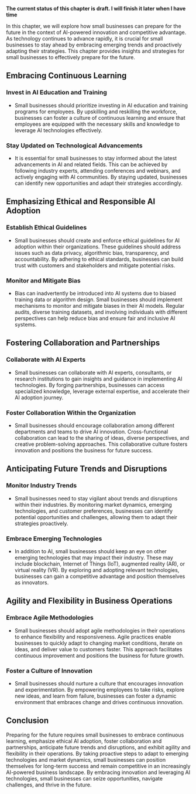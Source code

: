 **The current status of this chapter is draft. I will finish it later when I have time**

In this chapter, we will explore how small businesses can prepare for the future in the context of AI-powered innovation and competitive advantage. As technology continues to advance rapidly, it is crucial for small businesses to stay ahead by embracing emerging trends and proactively adapting their strategies. This chapter provides insights and strategies for small businesses to effectively prepare for the future.

Embracing Continuous Learning
-----------------------------

### Invest in AI Education and Training

* Small businesses should prioritize investing in AI education and training programs for employees. By upskilling and reskilling the workforce, businesses can foster a culture of continuous learning and ensure that employees are equipped with the necessary skills and knowledge to leverage AI technologies effectively.

### Stay Updated on Technological Advancements

* It is essential for small businesses to stay informed about the latest advancements in AI and related fields. This can be achieved by following industry experts, attending conferences and webinars, and actively engaging with AI communities. By staying updated, businesses can identify new opportunities and adapt their strategies accordingly.

Emphasizing Ethical and Responsible AI Adoption
-----------------------------------------------

### Establish Ethical Guidelines

* Small businesses should create and enforce ethical guidelines for AI adoption within their organizations. These guidelines should address issues such as data privacy, algorithmic bias, transparency, and accountability. By adhering to ethical standards, businesses can build trust with customers and stakeholders and mitigate potential risks.

### Monitor and Mitigate Bias

* Bias can inadvertently be introduced into AI systems due to biased training data or algorithm design. Small businesses should implement mechanisms to monitor and mitigate biases in their AI models. Regular audits, diverse training datasets, and involving individuals with different perspectives can help reduce bias and ensure fair and inclusive AI systems.

Fostering Collaboration and Partnerships
----------------------------------------

### Collaborate with AI Experts

* Small businesses can collaborate with AI experts, consultants, or research institutions to gain insights and guidance in implementing AI technologies. By forging partnerships, businesses can access specialized knowledge, leverage external expertise, and accelerate their AI adoption journey.

### Foster Collaboration Within the Organization

* Small businesses should encourage collaboration among different departments and teams to drive AI innovation. Cross-functional collaboration can lead to the sharing of ideas, diverse perspectives, and creative problem-solving approaches. This collaborative culture fosters innovation and positions the business for future success.

Anticipating Future Trends and Disruptions
------------------------------------------

### Monitor Industry Trends

* Small businesses need to stay vigilant about trends and disruptions within their industries. By monitoring market dynamics, emerging technologies, and customer preferences, businesses can identify potential opportunities and challenges, allowing them to adapt their strategies proactively.

### Embrace Emerging Technologies

* In addition to AI, small businesses should keep an eye on other emerging technologies that may impact their industry. These may include blockchain, Internet of Things (IoT), augmented reality (AR), or virtual reality (VR). By exploring and adopting relevant technologies, businesses can gain a competitive advantage and position themselves as innovators.

Agility and Flexibility in Business Operations
----------------------------------------------

### Embrace Agile Methodologies

* Small businesses should adopt agile methodologies in their operations to enhance flexibility and responsiveness. Agile practices enable businesses to quickly adapt to changing market conditions, iterate on ideas, and deliver value to customers faster. This approach facilitates continuous improvement and positions the business for future growth.

### Foster a Culture of Innovation

* Small businesses should nurture a culture that encourages innovation and experimentation. By empowering employees to take risks, explore new ideas, and learn from failure, businesses can foster a dynamic environment that embraces change and drives continuous innovation.

Conclusion
----------

Preparing for the future requires small businesses to embrace continuous learning, emphasize ethical AI adoption, foster collaboration and partnerships, anticipate future trends and disruptions, and exhibit agility and flexibility in their operations. By taking proactive steps to adapt to emerging technologies and market dynamics, small businesses can position themselves for long-term success and remain competitive in an increasingly AI-powered business landscape. By embracing innovation and leveraging AI technologies, small businesses can seize opportunities, navigate challenges, and thrive in the future.
